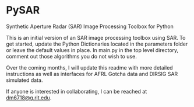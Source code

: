 # PySAR
Synthetic Aperture Radar (SAR) Image Processing Toolbox for Python

This is an initial version of an SAR image processing toolbox using SAR.  To get started, update the Python Dictionaries located in the parameters folder or leave the default values in place.  In main.py in the top level directory, comment out those algorithms you do not wish to use.

Over the coming months, I will update this readme with more detailed instructions as well as interfaces for AFRL Gotcha data and DIRSIG SAR simulated data.

If anyone is interested in collaborating, I can be reached at dm6718@g.rit.edu.
